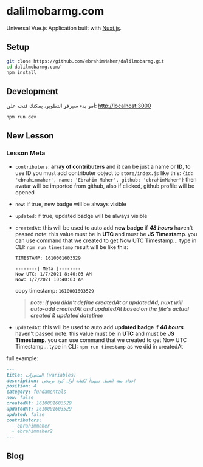 # dalilmobarmg.com

Universal Vue.js Application built with [Nuxt.js](https://github.com/nuxt/nuxt.js).

## Setup

```bash
git clone https://github.com/ebrahimMaher/dalilmobarmg.git
cd dalilmobarmg.com/
npm install
```

## Development

أمر بدء سيرفر التطوير، يمكنك فتحه على: [http://localhost:3000](http://localhost:3000)

```bash
npm run dev
```

## New Lesson
### Lesson Meta
- `contributers`: **array of contributers** and it can be just a name or **ID**, to use ID you must add contributer object to `store/index.js` like this: `{id: 'ebrahimmaher', name: 'Ebrahim Maher', github: 'ebrahimMaher'}` then avatar will be imported from github, also if clicked, github profile will be opened
- `new`: if true, new badge will be always visible
- `updated`: if true, updated badge will be always visible
- `createdAt`: 
  this will be used to auto add **new badge** if ***48 hours*** haven't passed
  note: this value must be in **UTC** and must be **JS Timestamp**.
  you can use command that we created to get Now UTC Timestamp... type in CLI: `npm run timestamp`
  result will be like this:

  ```
  TIMESTAMP: 1610001603529

  --------| Meta |--------
  Now UTC: 1/7/2021 8:40:03 AM
  Now: 1/7/2021 10:40:03 AM
  ```
  copy timestamp: `1610001603529`

  > ***note: if you didn't define createdAt or updatedAd, nuxt will auto-add createdAt and updatedAt based on the file's actual created & updated datetime***

- `updatedAt`: 
  this will be used to auto add **updated badge** if ***48 hours*** haven't passed
  note: this value must be in **UTC** and must be **JS Timestamp**.
  you can use command that we created to get Now UTC Timestamp... type in CLI: `npm run timestamp` as we did in createdAt

full example:
```md
---
title: المتغيرات (variables)
description: إعداد بيئة العمل تمهيداً لكتابة أول كود برمجي
position: 4
category: fundamentals
new: false
createdAt: 1610001603529
updatedAt: 1610001603529
updated: false
contributors:
  - ebrahimmaher
  - ebrahimmaher2  
---

```

## Blog


